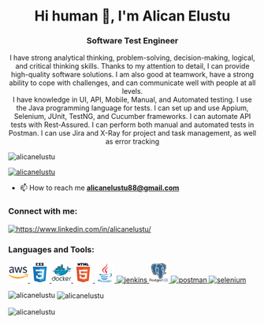 <h1 align="center">Hi human 👋, I'm Alican Elustu</h1>
<h3 align="center">Software Test Engineer</h3>

<p align = "center">
  I have strong analytical thinking, problem-solving, decision-making, logical, and critical
thinking skills. Thanks to my attention to detail, I can provide high-quality software
solutions. I am also good at teamwork, have a strong ability to cope with challenges, and
can communicate well with people at all levels. <br>
I have knowledge in UI, API, Mobile, Manual, and Automated testing. I use the Java
programming language for tests. I can set up and use Appium, Selenium, JUnit, TestNG,
and Cucumber frameworks. I can automate API tests with Rest-Assured. I can perform
both manual and automated tests in Postman. I can use Jira and X-Ray for project and
task management, as well as error tracking</p>

<p align="left"> <img src="https://komarev.com/ghpvc/?username=alicanelustu&label=Profile%20views&color=0e75b6&style=flat" alt="alicanelustu" /> </p>

<p align="left"> <a href="https://github.com/ryo-ma/github-profile-trophy"><img src="https://github-profile-trophy.vercel.app/?username=alicanelustu" alt="alicanelustu" /></a> </p>

- 📫 How to reach me **alicanelustu88@gmail.com**

<h3 align="left">Connect with me:</h3>
<p align="left">
<a href="https://linkedin.com/in/https://www.linkedin.com/in/alicanelustu/" target="blank"><img align="center" src="https://raw.githubusercontent.com/rahuldkjain/github-profile-readme-generator/master/src/images/icons/Social/linked-in-alt.svg" alt="https://www.linkedin.com/in/alicanelustu/" height="30" width="40" /></a>
</p>

<h3 align="left">Languages and Tools:</h3>
<p align="left"> <a href="https://aws.amazon.com" target="_blank" rel="noreferrer"> <img src="https://raw.githubusercontent.com/devicons/devicon/master/icons/amazonwebservices/amazonwebservices-original-wordmark.svg" alt="aws" width="40" height="40"/> </a> <a href="https://www.w3schools.com/css/" target="_blank" rel="noreferrer"> <img src="https://raw.githubusercontent.com/devicons/devicon/master/icons/css3/css3-original-wordmark.svg" alt="css3" width="40" height="40"/> </a> <a href="https://www.docker.com/" target="_blank" rel="noreferrer"> <img src="https://raw.githubusercontent.com/devicons/devicon/master/icons/docker/docker-original-wordmark.svg" alt="docker" width="40" height="40"/> </a> <a href="https://www.w3.org/html/" target="_blank" rel="noreferrer"> <img src="https://raw.githubusercontent.com/devicons/devicon/master/icons/html5/html5-original-wordmark.svg" alt="html5" width="40" height="40"/> </a> <a href="https://www.java.com" target="_blank" rel="noreferrer"> <img src="https://raw.githubusercontent.com/devicons/devicon/master/icons/java/java-original.svg" alt="java" width="40" height="40"/> </a> <a href="https://www.jenkins.io" target="_blank" rel="noreferrer"> <img src="https://www.vectorlogo.zone/logos/jenkins/jenkins-icon.svg" alt="jenkins" width="40" height="40"/> </a> <a href="https://www.postgresql.org" target="_blank" rel="noreferrer"> <img src="https://raw.githubusercontent.com/devicons/devicon/master/icons/postgresql/postgresql-original-wordmark.svg" alt="postgresql" width="40" height="40"/> </a> <a href="https://postman.com" target="_blank" rel="noreferrer"> <img src="https://www.vectorlogo.zone/logos/getpostman/getpostman-icon.svg" alt="postman" width="40" height="40"/> </a> <a href="https://www.selenium.dev" target="_blank" rel="noreferrer"> <img src="https://raw.githubusercontent.com/detain/svg-logos/780f25886640cef088af994181646db2f6b1a3f8/svg/selenium-logo.svg" alt="selenium" width="40" height="40"/> </a> </p>

<p><img align="left" src="https://github-readme-stats.vercel.app/api/top-langs?username=alicanelustu&show_icons=true&locale=en&layout=compact" alt="alicanelustu" /></p>

<p>&nbsp;<img align="center" src="https://github-readme-stats.vercel.app/api?username=alicanelustu&show_icons=true&locale=en" alt="alicanelustu" /></p>

<p><img align="center" src="https://github-readme-streak-stats.herokuapp.com/?user=alicanelustu&" alt="alicanelustu" /></p>
